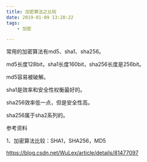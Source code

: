 ```yaml
---
title: 加密算法之比较
date: 2019-01-09 13:28:22
tags:		
	- 加密

---
```




常用的加密算法有md5、sha1、sha256。

md5长度128bit，sha1长度160bit，sha256长度是256bit。

md5容易被破解。

sha1是效率和安全性权衡最好的。

sha256效率低一点，但是安全性高。

sha256属于sha2系列的。

参考资料

1、加密算法比较：SHA1，SHA256，MD5

https://blog.csdn.net/WuLex/article/details/81477097